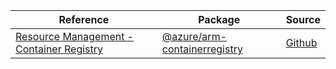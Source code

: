 | Reference | Package | Source |
|---|---|---|
|[Resource Management - Container Registry](arm-containerregistry-readme)|[@azure/arm-containerregistry](https://www.npmjs.com/package/@azure/arm-containerregistry)|[Github](https://github.com/Azure/azure-sdk-for-js/blob/main/sdk/containerregistry/arm-containerregistry)|
